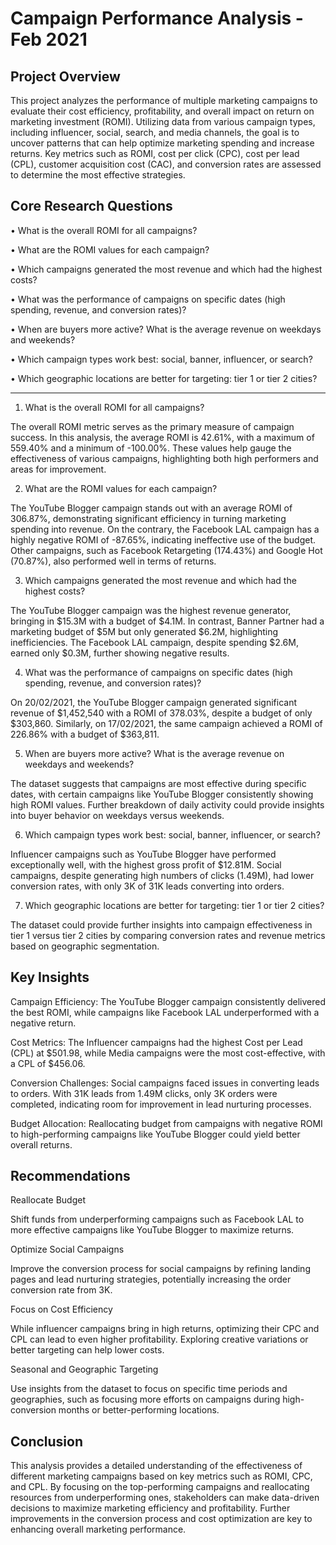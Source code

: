 # Campaign Performance Analysis - Feb 2021

## Project Overview

This project analyzes the performance of multiple marketing campaigns to evaluate their cost efficiency, profitability, and overall impact on return on marketing investment (ROMI). Utilizing data from various campaign types, including influencer, social, search, and media channels, the goal is to uncover patterns that can help optimize marketing spending and increase returns. Key metrics such as ROMI, cost per click (CPC), cost per lead (CPL), customer acquisition cost (CAC), and conversion rates are assessed to determine the most effective strategies.

## Core Research Questions

• What is the overall ROMI for all campaigns?

• What are the ROMI values for each campaign?

• Which campaigns generated the most revenue and which had the highest costs?

• What was the performance of campaigns on specific dates (high spending, revenue, and conversion rates)?

• When are buyers more active? What is the average revenue on weekdays and weekends?

• Which campaign types work best: social, banner, influencer, or search?

• Which geographic locations are better for targeting: tier 1 or tier 2 cities?

---

1. What is the overall ROMI for all campaigns?

The overall ROMI metric serves as the primary measure of campaign success. In this analysis, the average ROMI is 42.61%, with a maximum of 559.40% and a minimum of -100.00%. These values help gauge the effectiveness of various campaigns, highlighting both high performers and areas for improvement.

2. What are the ROMI values for each campaign?

The YouTube Blogger campaign stands out with an average ROMI of 306.87%, demonstrating significant efficiency in turning marketing spending into revenue. On the contrary, the Facebook LAL campaign has a highly negative ROMI of -87.65%, indicating ineffective use of the budget. Other campaigns, such as Facebook Retargeting (174.43%) and Google Hot (70.87%), also performed well in terms of returns.

3. Which campaigns generated the most revenue and which had the highest costs?

The YouTube Blogger campaign was the highest revenue generator, bringing in $15.3M with a budget of $4.1M. In contrast, Banner Partner had a marketing budget of $5M but only generated $6.2M, highlighting inefficiencies. The Facebook LAL campaign, despite spending $2.6M, earned only $0.3M, further showing negative results.

4. What was the performance of campaigns on specific dates (high spending, revenue, and conversion rates)?

On 20/02/2021, the YouTube Blogger campaign generated significant revenue of $1,452,540 with a ROMI of 378.03%, despite a budget of only $303,860. Similarly, on 17/02/2021, the same campaign achieved a ROMI of 226.86% with a budget of $363,811.

5. When are buyers more active? What is the average revenue on weekdays and weekends?

The dataset suggests that campaigns are most effective during specific dates, with certain campaigns like YouTube Blogger consistently showing high ROMI values. Further breakdown of daily activity could provide insights into buyer behavior on weekdays versus weekends.

6. Which campaign types work best: social, banner, influencer, or search?

Influencer campaigns such as YouTube Blogger have performed exceptionally well, with the highest gross profit of $12.81M. Social campaigns, despite generating high numbers of clicks (1.49M), had lower conversion rates, with only 3K of 31K leads converting into orders.

7. Which geographic locations are better for targeting: tier 1 or tier 2 cities?

The dataset could provide further insights into campaign effectiveness in tier 1 versus tier 2 cities by comparing conversion rates and revenue metrics based on geographic segmentation.




## Key Insights

Campaign Efficiency: The YouTube Blogger campaign consistently delivered the best ROMI, while campaigns like Facebook LAL underperformed with a negative return.

Cost Metrics: The Influencer campaigns had the highest Cost per Lead (CPL) at $501.98, while Media campaigns were the most cost-effective, with a CPL of $456.06.

Conversion Challenges: Social campaigns faced issues in converting leads to orders. With 31K leads from 1.49M clicks, only 3K orders were completed, indicating room for improvement in lead nurturing processes.

Budget Allocation: Reallocating budget from campaigns with negative ROMI to high-performing campaigns like YouTube Blogger could yield better overall returns.

## Recommendations

Reallocate Budget

Shift funds from underperforming campaigns such as Facebook LAL to more effective campaigns like YouTube Blogger to maximize returns.

Optimize Social Campaigns

Improve the conversion process for social campaigns by refining landing pages and lead nurturing strategies, potentially increasing the order conversion rate from 3K.

Focus on Cost Efficiency

While influencer campaigns bring in high returns, optimizing their CPC and CPL can lead to even higher profitability. Exploring creative variations or better targeting can help lower costs.

Seasonal and Geographic Targeting

Use insights from the dataset to focus on specific time periods and geographies, such as focusing more efforts on campaigns during high-conversion months or better-performing locations.

## Conclusion

This analysis provides a detailed understanding of the effectiveness of different marketing campaigns based on key metrics such as ROMI, CPC, and CPL. By focusing on the top-performing campaigns and reallocating resources from underperforming ones, stakeholders can make data-driven decisions to maximize marketing efficiency and profitability. Further improvements in the conversion process and cost optimization are key to enhancing overall marketing performance.

